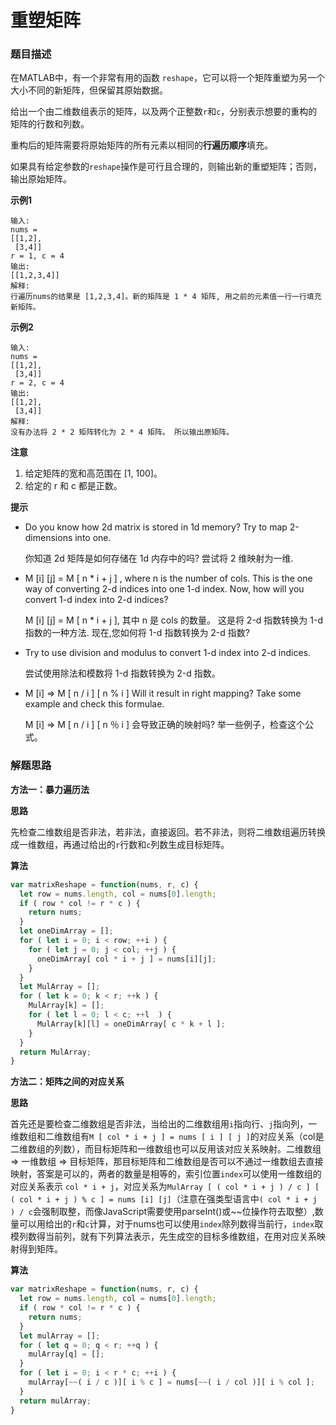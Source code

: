 # 重塑矩阵

### 题目描述

在MATLAB中，有一个非常有用的函数 `reshape`，它可以将一个矩阵重塑为另一个大小不同的新矩阵，但保留其原始数据。

给出一个由二维数组表示的矩阵，以及两个正整数`r`和`c`，分别表示想要的重构的矩阵的行数和列数。

重构后的矩阵需要将原始矩阵的所有元素以相同的**行遍历顺序**填充。

如果具有给定参数的`reshape`操作是可行且合理的，则输出新的重塑矩阵；否则，输出原始矩阵。

**示例1**

```
输入: 
nums = 
[[1,2],
 [3,4]]
r = 1, c = 4
输出: 
[[1,2,3,4]]
解释:
行遍历nums的结果是 [1,2,3,4]。新的矩阵是 1 * 4 矩阵, 用之前的元素值一行一行填充新矩阵。
```

**示例2**

```
输入: 
nums = 
[[1,2],
 [3,4]]
r = 2, c = 4
输出: 
[[1,2],
 [3,4]]
解释:
没有办法将 2 * 2 矩阵转化为 2 * 4 矩阵。 所以输出原矩阵。
```

**注意**

1. 给定矩阵的宽和高范围在 [1, 100]。
2. 给定的 r 和 c 都是正数。

**提示**

- Do you know how 2d matrix is stored in 1d memory? Try to map 2-dimensions into one.

  你知道 2d 矩阵是如何存储在 1d 内存中的吗? 尝试将 2 维映射为一维.

- M [i] [j] = M [ n * i + j ] , where n is the number of cols. This is the one way of converting 2-d indices into one 1-d index. Now, how will you convert 1-d index into 2-d indices?

  M [i] [j] = M [ n * i + j ], 其中 n 是 cols 的数量。 这是将 2-d 指数转换为 1-d 指数的一种方法. 现在,您如何将 1-d 指数转换为 2-d 指数?

- Try to use division and modulus to convert 1-d index into 2-d indices.

  尝试使用除法和模数将 1-d 指数转换为 2-d 指数。

- M [i] => M [ n / i ] [ n % i ] Will it result in right mapping? Take some example and check this formulae.

  M [i] => M [ n / i ] [ n ％ i ] 会导致正确的映射吗? 举一些例子，检查这个公式。

### 解题思路

**方法一：暴力遍历法**

**思路**

先检查二维数组是否非法，若非法，直接返回。若不非法，则将二维数组遍历转换成一维数组，再通过给出的`r`行数和`c`列数生成目标矩阵。

**算法**

```javascript
var matrixReshape = function(nums, r, c) {
  let row = nums.length, col = nums[0].length;
  if ( row * col != r * c ) {
    return nums;
  }
  let oneDimArray = [];
  for ( let i = 0; i < row; ++i ) {
    for ( let j = 0; j < col; ++j ) {
      oneDimArray[ col * i + j ] = nums[i][j];
    }
  }
  let MulArray = [];
  for ( let k = 0; k < r; ++k ) {
    MulArray[k] = [];
    for ( let l = 0; l < c; ++l  ) {
      MulArray[k][l] = oneDimArray[ c * k + l ];
    }
  }
  return MulArray;
}
```

**方法二：矩阵之间的对应关系**

**思路**

首先还是要检查二维数组是否非法，当给出的二维数组用`i`指向行、`j`指向列，一维数组和二维数组有`M [ col * i + j ] = nums [ i ] [ j ]`的对应关系（col是二维数组的列数），而目标矩阵和一维数组也可以反用该对应关系映射。二维数组 => 一维数组 => 目标矩阵，那目标矩阵和二维数组是否可以不通过一维数组去直接映射，答案是可以的，两者的数量是相等的，索引位置`index`可以使用一维数组的对应关系表示 `col * i + j`，对应关系为`MulArray [ ( col * i + j ) / c ] [ ( col * i + j ) % c ] = nums [i] [j]`（注意在强类型语言中`( col * i + j ) / c`会强制取整，而像JavaScript需要使用parseInt()或~~位操作符去取整）,数量可以用给出的`r`和`c`计算，对于nums也可以使用`index`除列数得当前行，`index`取模列数得当前列，就有下列算法表示，先生成空的目标多维数组，在用对应关系映射得到矩阵。

**算法**

```javascript
var matrixReshape = function(nums, r, c) {
  let row = nums.length, col = nums[0].length;
  if ( row * col != r * c ) {
    return nums;
  }
  let mulArray = [];
  for ( let q = 0; q < r; ++q ) {
    mulArray[q] = [];
  }
  for ( let i = 0; i < r * c; ++i ) {
    mulArray[~~( i / c )][ i % c ] = nums[~~( i / col )][ i % col ];
  }
  return mulArray;
}
```

